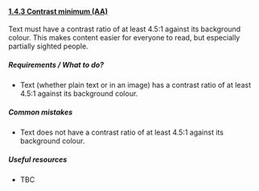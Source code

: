 #### [1.4.3 Contrast minimum (AA)](https://www.w3.org/TR/UNDERSTANDING-WCAG20/visual-audio-contrast-contrast.html)

Text must have a contrast ratio of at least 4.5:1 against its background colour. This makes content easier for everyone to read, but especially partially sighted people.

##### Requirements / What to do?

*   Text (whether plain text or in an image) has a contrast ratio of at least 4.5:1 against its background colour.

##### Common mistakes

*   Text does not have a contrast ratio of at least 4.5:1 against its background colour.

##### Useful resources

*   TBC
